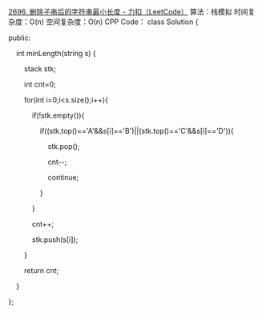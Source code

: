 [2696. 删除子串后的字符串最小长度 - 力扣（LeetCode）](https://leetcode.cn/problems/minimum-string-length-after-removing-substrings/description/)
算法：栈模拟
时间复杂度：O(n)
空间复杂度：O(n) 
CPP Code： 
class Solution {

public:

    int minLength(string s) {

        stack<char> stk;

        int cnt=0;

        for(int i=0;i<s.size();i++){

            if(!stk.empty()){

                if((stk.top()=='A'&&s[i]=='B')||(stk.top()=='C'&&s[i]=='D')){

                    stk.pop();

                    cnt--;

                    continue;

                }

            }

            cnt++;

            stk.push(s[i]);

        }

        return cnt;

    }

};